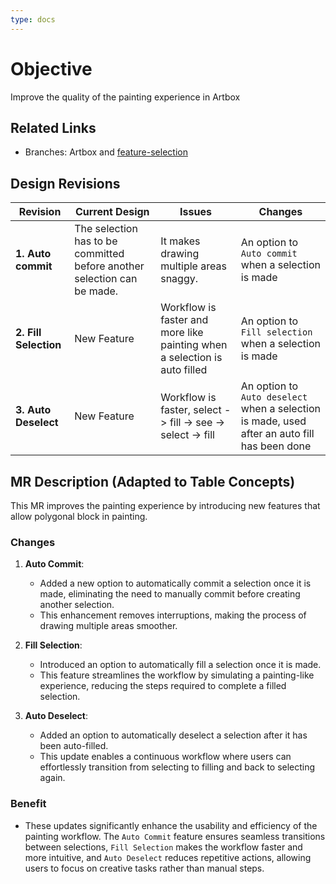 ```yaml
---
type: docs
---
```


# Objective

Improve the quality of the painting experience in Artbox

## Related Links

- Branches: Artbox and [feature-selection](https://gitlab.gnome.org/pixelmixer/artbox/-/tree/feature-selection?ref_type=heads)

## Design Revisions

| **Revision**  | **Current Design**  | **Issues**  | **Changes** |
|--------------------------------------------|---------------------------------------------------------------------------------------------|----------------------------------------------------------------------------------------------|-----------------------------------------------------------|
| **1. Auto commit** | The selection has to be committed before another selection can be made. | It makes drawing multiple areas snaggy. | An option to `Auto commit` when a selection is made |
| **2. Fill Selection**   | New Feature | Workflow is faster and more like painting when a selection is auto filled | An option to `Fill selection` when a selection is made |
| **3. Auto Deselect**   | New Feature  | Workflow is faster, select -> fill -> see -> select -> fill | An option to `Auto deselect` when a selection is made, used after an auto fill has been done |

## MR Description (Adapted to Table Concepts)

This MR improves the painting experience by introducing new features that allow polygonal block in painting.

### Changes

1. **Auto Commit**:
   - Added a new option to automatically commit a selection once it is made, eliminating the need to manually commit before creating another selection.
   - This enhancement removes interruptions, making the process of drawing multiple areas smoother.

2. **Fill Selection**:
   - Introduced an option to automatically fill a selection once it is made.
   - This feature streamlines the workflow by simulating a painting-like experience, reducing the steps required to complete a filled selection.

3. **Auto Deselect**:
   - Added an option to automatically deselect a selection after it has been auto-filled.
   - This update enables a continuous workflow where users can effortlessly transition from selecting to filling and back to selecting again.

### Benefit

- These updates significantly enhance the usability and efficiency of the painting workflow. The `Auto Commit` feature ensures seamless transitions between selections, `Fill Selection` makes the workflow faster and more intuitive, and `Auto Deselect` reduces repetitive actions, allowing users to focus on creative tasks rather than manual steps.
